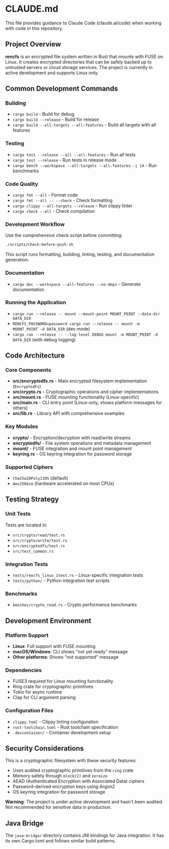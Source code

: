 # CLAUDE.md

This file provides guidance to Claude Code (claude.ai/code) when working with code in this repository.

## Project Overview

**rencfs** is an encrypted file system written in Rust that mounts with FUSE on Linux. It creates encrypted directories that can be safely backed up to untrusted servers or cloud storage services. The project is currently in active development and supports Linux only.

## Common Development Commands

### Building
- `cargo build` - Build for debug
- `cargo build --release` - Build for release
- `cargo build --all-targets --all-features` - Build all targets with all features

### Testing
- `cargo test --release --all --all-features` - Run all tests
- `cargo test --release` - Run tests in release mode
- `cargo bench --workspace --all-targets --all-features -j 14` - Run benchmarks

### Code Quality
- `cargo fmt --all` - Format code
- `cargo fmt --all -- --check` - Check formatting
- `cargo clippy --all-targets --release` - Run clippy linter
- `cargo check --all` - Check compilation

### Development Workflow
Use the comprehensive check script before committing:
```bash
./scripts/check-before-push.sh
```

This script runs formatting, building, linting, testing, and documentation generation.

### Documentation
- `cargo doc --workspace --all-features --no-deps` - Generate documentation

### Running the Application
- `cargo run --release -- mount --mount-point MOUNT_POINT --data-dir DATA_DIR`
- `RENCFS_PASSWORD=password cargo run --release -- mount -m MOUNT_POINT -d DATA_DIR` (dev mode)
- `cargo run --release -- --log-level DEBUG mount -m MOUNT_POINT -d DATA_DIR` (with debug logging)

## Code Architecture

### Core Components

- **src/encryptedfs.rs** - Main encrypted filesystem implementation (`EncryptedFs`)
- **src/crypto.rs** - Cryptographic operations and cipher implementations
- **src/mount.rs** - FUSE mounting functionality (Linux-specific)
- **src/main.rs** - CLI entry point (Linux-only, shows platform messages for others)
- **src/lib.rs** - Library API with comprehensive examples

### Key Modules

- **crypto/** - Encryption/decryption with read/write streams
- **encryptedfs/** - File system operations and metadata management
- **mount/** - FUSE integration and mount point management
- **keyring.rs** - OS keyring integration for password storage

### Supported Ciphers
- `ChaCha20Poly1305` (default)
- `Aes256Gcm` (hardware accelerated on most CPUs)

## Testing Strategy

### Unit Tests
Tests are located in:
- `src/crypto/read/test.rs`
- `src/crypto/write/test.rs`
- `src/encryptedfs/test.rs`
- `src/test_common.rs`

### Integration Tests
- `tests/rencfs_linux_itest.rs` - Linux-specific integration tests
- `tests/python/` - Python integration test scripts

### Benchmarks
- `benches/crypto_read.rs` - Crypto performance benchmarks

## Development Environment

### Platform Support
- **Linux**: Full support with FUSE mounting
- **macOS/Windows**: CLI shows "not yet ready" message
- **Other platforms**: Shows "not supported" message

### Dependencies
- FUSE3 required for Linux mounting functionality
- Ring crate for cryptographic primitives
- Tokio for async runtime
- Clap for CLI argument parsing

### Configuration Files
- `clippy.toml` - Clippy linting configuration
- `rust-toolchain.toml` - Rust toolchain specification
- `.devcontainer/` - Container development setup

## Security Considerations

This is a cryptographic filesystem with these security features:
- Uses audited cryptographic primitives from the `ring` crate
- Memory safety through `mlock(2)` and `zeroize`
- AEAD (Authenticated Encryption with Associated Data) ciphers
- Password-derived encryption keys using Argon2
- OS keyring integration for password storage

**Warning**: The project is under active development and hasn't been audited. Not recommended for sensitive data in production.

## Java Bridge

The `java-bridge/` directory contains JNI bindings for Java integration. It has its own Cargo.toml and follows similar build patterns.